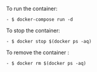 To run the container:

    - $ docker-compose run -d
To stop the container:

    - $ docker stop $(docker ps -aq)
To remove the container :

    - $ docker rm $(docker ps -aq)
